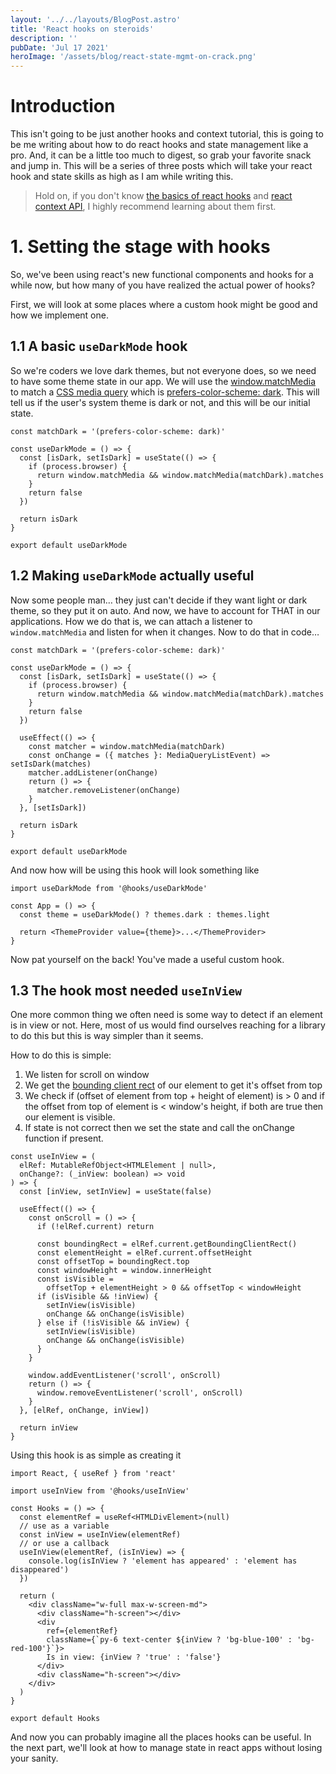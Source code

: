 ```yaml
---
layout: '../../layouts/BlogPost.astro'
title: 'React hooks on steroids'
description: ''
pubDate: 'Jul 17 2021'
heroImage: '/assets/blog/react-state-mgmt-on-crack.png'
---
```


# Introduction

This isn't going to be just another hooks and context tutorial, this is going to be me writing about how to do react hooks and state management like a pro. And, it can be a little too much to digest, so grab your favorite snack and jump in.
This will be a series of three posts which will take your react hook and state skills as high as I am while writing this.

> Hold on, if you don't know [the basics of react hooks](https://reactjs.org/docs/hooks-overview.html) and [react context API](https://reactjs.org/docs/context.html), I highly recommend learning about them first.

# 1. Setting the stage with hooks

So, we've been using react's new functional components and hooks for a while now, but how many of you have realized the actual power of hooks?

First, we will look at some places where a custom hook might be good and how we implement one.

## 1.1 A basic `useDarkMode` hook

So we're coders we love dark themes, but not everyone does, so we need to have some theme state in our app.
We will use the [window.matchMedia](https://developer.mozilla.org/en-US/docs/Web/API/Window/matchMedia) to match a [CSS media query](https://developer.mozilla.org/en-US/docs/Web/CSS/Media_Queries/Using_media_queries) which is [prefers-color-scheme: dark](https://developer.mozilla.org/en-US/docs/Web/CSS/@media/prefers-color-scheme). This will tell us if the user's system theme is dark or not, and this will be our initial state.

```tsx
const matchDark = '(prefers-color-scheme: dark)'

const useDarkMode = () => {
  const [isDark, setIsDark] = useState(() => {
    if (process.browser) {
      return window.matchMedia && window.matchMedia(matchDark).matches
    }
    return false
  })

  return isDark
}

export default useDarkMode
```

## 1.2 Making `useDarkMode` actually useful

Now some people man… they just can't decide if they want light or dark theme, so they put it on auto. And now, we have to account for THAT in our applications.
How we do that is, we can attach a listener to `window.matchMedia` and listen for when it changes.
Now to do that in code…

```tsx
const matchDark = '(prefers-color-scheme: dark)'

const useDarkMode = () => {
  const [isDark, setIsDark] = useState(() => {
    if (process.browser) {
      return window.matchMedia && window.matchMedia(matchDark).matches
    }
    return false
  })

  useEffect(() => {
    const matcher = window.matchMedia(matchDark)
    const onChange = ({ matches }: MediaQueryListEvent) => setIsDark(matches)
    matcher.addListener(onChange)
    return () => {
      matcher.removeListener(onChange)
    }
  }, [setIsDark])

  return isDark
}

export default useDarkMode
```

And now how will be using this hook will look something like

```tsx
import useDarkMode from '@hooks/useDarkMode'

const App = () => {
  const theme = useDarkMode() ? themes.dark : themes.light

  return <ThemeProvider value={theme}>...</ThemeProvider>
}
```

Now pat yourself on the back! You've made a useful custom hook.

## 1.3 The hook most needed `useInView`

One more common thing we often need is some way to detect if an element is in view or not. Here, most of us would find ourselves reaching for a library to do this but this is way simpler than it seems.

How to do this is simple:

1. We listen for scroll on window
2. We get the [bounding client rect](https://developer.mozilla.org/en-US/docs/Web/API/Element/getBoundingClientRect) of our element to get it's offset from top
3. We check if (offset of element from top + height of element) is > 0 and if the offset from top of element is < window's height, if both are true then our element is visible.
4. If state is not correct then we set the state and call the onChange function if present.

```tsx
const useInView = (
  elRef: MutableRefObject<HTMLElement | null>,
  onChange?: (_inView: boolean) => void
) => {
  const [inView, setInView] = useState(false)

  useEffect(() => {
    const onScroll = () => {
      if (!elRef.current) return

      const boundingRect = elRef.current.getBoundingClientRect()
      const elementHeight = elRef.current.offsetHeight
      const offsetTop = boundingRect.top
      const windowHeight = window.innerHeight
      const isVisible =
        offsetTop + elementHeight > 0 && offsetTop < windowHeight
      if (isVisible && !inView) {
        setInView(isVisible)
        onChange && onChange(isVisible)
      } else if (!isVisible && inView) {
        setInView(isVisible)
        onChange && onChange(isVisible)
      }
    }

    window.addEventListener('scroll', onScroll)
    return () => {
      window.removeEventListener('scroll', onScroll)
    }
  }, [elRef, onChange, inView])

  return inView
}
```

Using this hook is as simple as creating it

```tsx
import React, { useRef } from 'react'

import useInView from '@hooks/useInView'

const Hooks = () => {
  const elementRef = useRef<HTMLDivElement>(null)
  // use as a variable
  const inView = useInView(elementRef)
  // or use a callback
  useInView(elementRef, (isInView) => {
    console.log(isInView ? 'element has appeared' : 'element has disappeared')
  })

  return (
    <div className="w-full max-w-screen-md">
      <div className="h-screen"></div>
      <div
        ref={elementRef}
        className={`py-6 text-center ${inView ? 'bg-blue-100' : 'bg-red-100'}`}>
        Is in view: {inView ? 'true' : 'false'}
      </div>
      <div className="h-screen"></div>
    </div>
  )
}

export default Hooks
```

And now you can probably imagine all the places hooks can be useful. In the next part, we'll look at how to manage state in react apps without losing your sanity.
